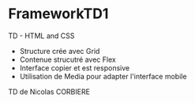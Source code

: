 # FrameworkTD1

TD  - HTML and CSS

- Structure crée avec Grid
- Contenue strucutré avec Flex
- Interface copier et est responsive 
- Utilisation de Media pour adapter l'interface mobile

TD de Nicolas CORBIERE
